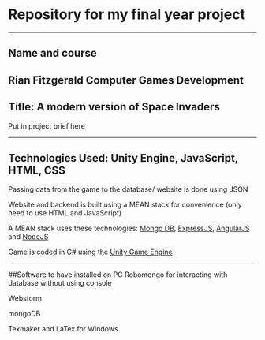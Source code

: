 # Repository for my final year project
---
## Name and course 
Rian Fitzgerald 
Computer Games Development
---
## Title: A modern version of Space Invaders
Put in project brief here

---
## Technologies Used: Unity Engine, JavaScript, HTML, CSS
Passing data from the game to the database/ website is done using JSON

Website and backend is built using a MEAN stack for convenience (only need to use HTML and JavaScript)

A MEAN stack uses these technologies:  [Mongo DB](https://www.mongodb.com/), [ExpressJS](https://expressjs.com/), [AngularJS](https://angularjs.org/) and [NodeJS](https://nodejs.org/en/)

Game is coded in C# using the [Unity Game Engine](https://unity3d.com/)

---
##Software to have installed on PC
Robomongo for interacting with database without using console

Webstorm

mongoDB

Texmaker and LaTex for Windows
